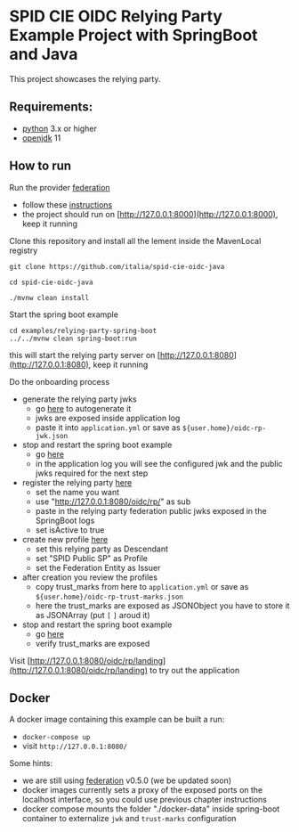 # SPID CIE OIDC Relying Party Example Project with SpringBoot and Java

This project showcases the relying party.

## Requirements:

- [python](https://www.python.org/downloads/) 3.x or higher
- [openjdk](https://openjdk.java.net/) 11

## How to run

Run the provider [federation](https://github.com/italia/spid-cie-oidc-django)

- follow these [instructions](https://github.com/italia/spid-cie-oidc-django/blob/main/docs/SETUP.md)
- the project should run on [http://127.0.0.1:8000](http://127.0.0.1:8000), keep it running


Clone this repository and install all the lement inside the MavenLocal registry
```
git clone https://github.com/italia/spid-cie-oidc-java

cd spid-cie-oidc-java

./mvnw clean install
```


Start the spring boot example

```
cd examples/relying-party-spring-boot
../../mvnw clean spring-boot:run
```

this will start the relying party server on [http://127.0.0.1:8080](http://127.0.0.1:8080), keep it running



Do the onboarding process
- generate the relying party jwks
  - go [here](http://127.0.0.1:8080/oidc/rp/.well-known/openid-federation?format=json) to autogenerate it
  - jwks are exposed inside application log
  - paste it into `application.yml` or save as `${user.home}/oidc-rp-jwk.json`
- stop and restart the spring boot example
  - go [here](http://127.0.0.1:8080/oidc/rp/.well-known/openid-federation?format=json)
  - in the application log you will see the configured jwk and the public jwks required for the next step
- register the relying party [here](http://127.0.0.1:8000/admin/spid_cie_oidc_authority/federationdescendant/add)
  - set the name you want
  - use "http://127.0.0.1:8080/oidc/rp/" as sub
  - paste in the relying party federation public jwks exposed in the SpringBoot logs
  - set isActive to true
- create new profile [here](http://127.0.0.1:8000/admin/spid_cie_oidc_authority/federationentityassignedprofile/add/)
  - set this relying party as Descendant
  - set "SPID Public SP" as Profile
  - set the Federation Entity as Issuer
- after creation you review the profiles
  - copy trust_marks from here to `application.yml` or save as `${user.home}/oidc-rp-trust-marks.json`
  - here the trust_marks are exposed as JSONObject you have to store it as JSONArray (put `[` `]` aroud it)
- stop and restart the spring boot example
  - go [here](http://127.0.0.1:8080/oidc/rp/.well-known/openid-federation?format=json)
  - verify trust_marks are exposed


Visit [http://127.0.0.1:8080/oidc/rp/landing](http://127.0.0.1:8080/oidc/rp/landing) to try out the application


## Docker

A docker image containing this example can be built a run:
  - `docker-compose up`
  - visit `http://127.0.0.1:8080/`

Some hints:
- we are still using [federation](https://github.com/italia/spid-cie-oidc-django) v0.5.0 (we be updated soon)
- docker images currently sets a proxy of the exposed ports on the localhost interface, so you could use previous chapter instructions
- docker compose mounts the folder "./docker-data" inside spring-boot container to externalize `jwk` and `trust-marks` configuration


